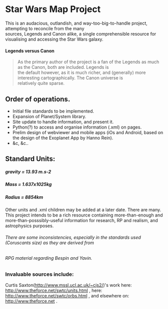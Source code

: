 
Star Wars Map Project
============

This is an audacious, outlandish, and way-too-big-to-handle project, attempting to reconcile from the many  
sources, Legends and Canon alike, a single comprehensible resource for visualising and accessing the Star Wars galaxy.

#### Legends versus Canon
> As the primary author of the project is a fan of the Legends as much as the Canon, both are included. Legends is  
the default however, as it is much richer, and (generally) more interesting cartographically. The Canon universe is  
relatively quite sparse.

## Order of operations. 
* Initial file standards to be implemented.
* Expansion of Planet/System library.
* Site update to handle information, and present it.
* Python(?) to access and organise information (.xml) on pages.
* Prelim design of webviewer and mobile apps (iOs and Android, based on the design of the Exoplanet App by Hanno Rein).
* &c, &c..

## Standard Units:

##### gravity = 13.93 m.s-2  
##### Mass = 1.637x1025kg  
##### Radius = 8854km

Other units and .xml children may be added at a later date. There are many. This project intends to be a rich resource containing more-than-enough and more-than-posssibly-useful information for research, RP and realism, and astrophysics purposes.


###### There are some inconsistencies, especially in the standards used (Coruscants size) as they are derived from  
###### RPG material regarding Bespin and Yavin.

### Invaluable sources include:
Curtis Saxton(http://www.mssl.ucl.ac.uk/~cjs2/)'s work here: 
http://www.theforce.net/swtc/units.html , here:
http://www.theforce.net/swtc/orbs.html  , and elsewhere  on:
http://www.theforce.net .
